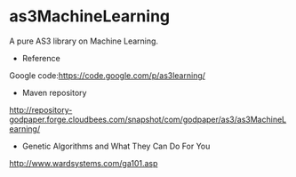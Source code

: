 as3MachineLearning
==================

A pure AS3 library on Machine Learning.

* Reference

Google code:https://code.google.com/p/as3learning/

* Maven repository

http://repository-godpaper.forge.cloudbees.com/snapshot/com/godpaper/as3/as3MachineLearning/

* Genetic Algorithms and What They Can Do For You

http://www.wardsystems.com/ga101.asp
